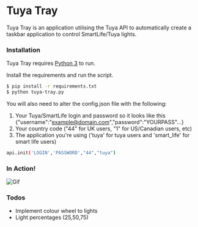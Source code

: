 # Tuya Tray

Tuya Tray is an application utilising the Tuya API to automatically create a taskbar application to control SmartLife/Tuya lights.


### Installation

Tuya Tray requires [Python 3](https://www.python.org/downloads/) to run.

Install the requirements and run the script.

```sh
$ pip install -r requirements.txt
$ python tuya-tray.py
```

You will also need to alter the config.json file with the following:
 1. Your Tuya/SmartLife login and password so it looks like this {"username":"example@domain.com","password":"YOURPASS"...}
 2. Your country code ("44" for UK users, "1" for US/Canadian users, etc)
 3. The application you're using ('tuya' for tuya users and 'smart_life' for smart life users)

```sh
api.init('LOGIN','PASSWORD',"44","tuya")
```
### In Action!

![Gif](https://i.imgur.com/jM0mK28.gif)





### Todos

 - Implement colour wheel to lights
 - Light percentages (25,50,75)
